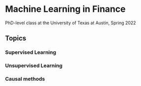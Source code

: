 # Machine Learning in Finance 
PhD-level class at the University of Texas at Austin, Spring 2022

## Topics

### Supervised Learning

### Unsupervised Learning

### Causal methods

